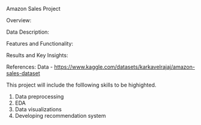 Amazon Sales Project

Overview:

Data Description:

Features and Functionality:

Results and Key Insights:

References:
Data - https://www.kaggle.com/datasets/karkavelrajaj/amazon-sales-dataset

This project will include the folllowing skills to be highighted.
1. Data preprocessing
2. EDA
3. Data visualizations
4. Developing recommendation system
